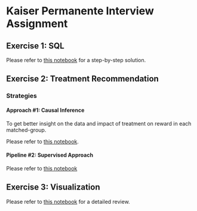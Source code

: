 #  Kaiser Permanente Interview Assignment
<!-- SECTION I -->
## Exercise 1: SQL
Please refer to [this notebook]() for a step-by-step solution.


<!-- SECTION II -->
## Exercise 2: Treatment Recommendation

### Strategies
<!-- Pipeline #1 -->
#### Approach #1: Causal Inference
To get better insight on the data and impact of treatment on reward in each matched-group.

Please refer to [this notebook]().


<!-- Pipeline #2 -->
#### Pipeline #2: Supervised Approach
Please refer to [this notebook]()


<!-- SECTION III -->
## Exercise 3: Visualization
Please refer to [this notebook]() for a detailed review. 

